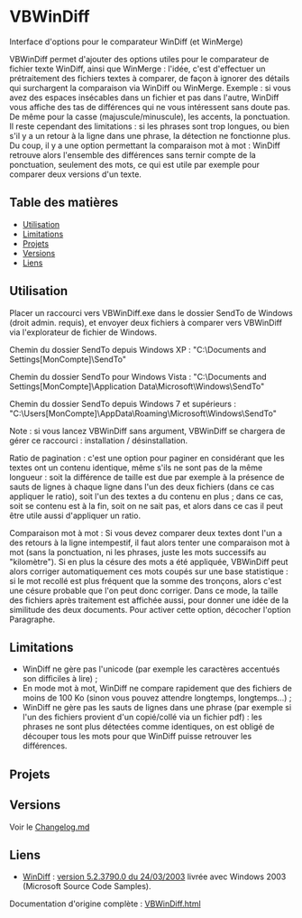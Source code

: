 # VBWinDiff
Interface d'options pour le comparateur WinDiff (et WinMerge)

VBWinDiff permet d'ajouter des options utiles pour le comparateur de fichier texte WinDiff, ainsi que WinMerge : l'idée, c'est d'effectuer un prétraitement des fichiers textes à comparer, de façon à ignorer des détails qui surchargent la comparaison via WinDiff ou WinMerge. Exemple : si vous avez des espaces insécables dans un fichier et pas dans l'autre, WinDiff vous affiche des tas de différences qui ne vous intéressent sans doute pas. De même pour la casse (majuscule/minuscule), les accents, la ponctuation. Il reste cependant des limitations : si les phrases sont trop longues, ou bien s'il y a un retour à la ligne dans une phrase, la détection ne fonctionne plus. Du coup, il y a une option permettant la comparaison mot à mot : WinDiff retrouve alors l'ensemble des différences sans ternir compte de la ponctuation, seulement des mots, ce qui est utile par exemple pour comparer deux versions d'un texte.

## Table des matières
- [Utilisation](#utilisation)
- [Limitations](#limitations)
- [Projets](#projets)
- [Versions](#versions)
- [Liens](#liens)

## Utilisation
Placer un raccourci vers VBWinDiff.exe dans le dossier SendTo de Windows (droit admin. requis), et envoyer deux fichiers à comparer vers VBWinDiff via l'explorateur de fichier de Windows.

Chemin du dossier SendTo depuis Windows XP :
"C:\Documents and Settings\[MonCompte]\SendTo"

Chemin du dossier SendTo pour Windows Vista :
"C:\Documents and Settings\[MonCompte]\Application Data\Microsoft\Windows\SendTo"

Chemin du dossier SendTo depuis Windows 7 et supérieurs :
"C:\Users\[MonCompte]\AppData\Roaming\Microsoft\Windows\SendTo"

Note : si vous lancez VBWinDiff sans argument, VBWinDiff se chargera de gérer ce raccourci : installation / désinstallation.

Ratio de pagination : c'est une option pour paginer en considérant que les textes ont un contenu identique, même s'ils ne sont pas de la même longueur : soit la différence de taille est due par exemple à la présence de sauts de lignes à chaque ligne dans l'un des deux fichiers (dans ce cas appliquer le ratio), soit l'un des textes a du contenu en plus ; dans ce cas, soit se contenu est à la fin, soit on ne sait pas, et alors dans ce cas il peut être utile aussi d'appliquer un ratio.

Comparaison mot à mot : Si vous devez comparer deux textes dont l'un a des retours à la ligne intempestif, il faut alors tenter une comparaison mot à mot (sans la ponctuation, ni les phrases, juste les mots successifs au "kilomètre"). Si en plus la césure des mots a été appliquée, VBWinDiff peut alors corriger automatiquement ces mots coupés sur une base statistique : si le mot recollé est plus fréquent que la somme des tronçons, alors c'est une césure probable que l'on peut donc corriger. Dans ce mode, la taille des fichiers après traitement est affichée aussi, pour donner une idée de la similitude des deux documents. Pour activer cette option, décocher l'option Paragraphe.

## Limitations
- WinDiff ne gère pas l'unicode (par exemple les caractères accentués son difficiles à lire) ;
- En mode mot à mot, WinDiff ne compare rapidement que des fichiers de moins de 100 Ko (sinon vous pouvez attendre longtemps, longtemps...) ;
- WinDiff ne gère pas les sauts de lignes dans une phrase (par exemple si l'un des fichiers provient d'un copié/collé via un fichier pdf) : les phrases ne sont plus détectées comme identiques, on est obligé de découper tous les mots pour que WinDiff puisse retrouver les différences.

## Projets

## Versions

Voir le [Changelog.md](Changelog.md)

## Liens

- [WinDiff](https://en.wikipedia.org/wiki/WinDiff) : [version 5.2.3790.0 du 24/03/2003](http://www.grigsoft.com/windiff.zip) livrée avec Windows 2003 (Microsoft Source Code Samples).

Documentation d'origine complète : [VBWinDiff.html](http://patrice.dargenton.free.fr/CodesSources/VBWinDiff.html)